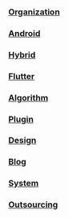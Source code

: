 ### [Organization](https://github.com/snpmyn/OpenSourceCollection/blob/master/ORGANIZATION.md)
### [Android](https://github.com/snpmyn/OpenSourceCollection/blob/master/ANDROID.md)
### [Hybrid](https://github.com/snpmyn/OpenSourceCollection/blob/master/HYBRID.md)
### [Flutter](https://github.com/snpmyn/OpenSourceCollection/blob/master/FLUTTER.md)
### [Algorithm](https://github.com/snpmyn/OpenSourceCollection/blob/master/ALGORITHM.md)
### [Plugin](https://github.com/snpmyn/OpenSourceCollection/blob/master/PLUGIN.md)
### [Design](https://github.com/snpmyn/OpenSourceCollection/blob/master/DESIGN.md)
### [Blog](https://github.com/snpmyn/OpenSourceCollection/blob/master/BLOG.md)
### [System](https://github.com/snpmyn/OpenSourceCollection/blob/master/SYSTEM.md)
### [Outsourcing](https://github.com/snpmyn/OpenSourceCollection/blob/master/OUTSOURCING.md)

